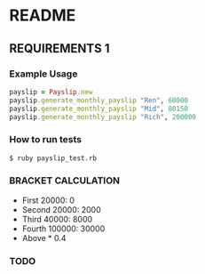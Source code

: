 # README

## REQUIREMENTS 1

### Example Usage
```ruby
payslip = Payslip.new
payslip.generate_monthly_payslip "Ren", 60000
payslip.generate_monthly_payslip "Mid", 80150
payslip.generate_monthly_payslip "Rich", 200000
```

### How to run tests
```bash
$ ruby payslip_test.rb
```

### BRACKET CALCULATION

- First 20000: 0
- Second 20000: 2000
- Third 40000: 8000
- Fourth 100000: 30000
- Above * 0.4

### TODO
